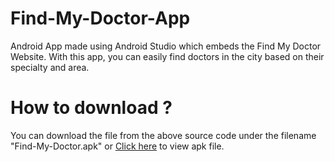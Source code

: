 # Find-My-Doctor-App
Android App made using Android Studio which embeds the Find My Doctor Website. With this app, you can easily find doctors in the city based on their specialty and area.

# How to download ?
You can download the file from the above source code under the filename "Find-My-Doctor.apk" or [Click here](https://github.com/TaranjeetSinghKalsi/Find-My-Doctor-App/blob/main/Find-My-Doctor.apk) to view apk file.

